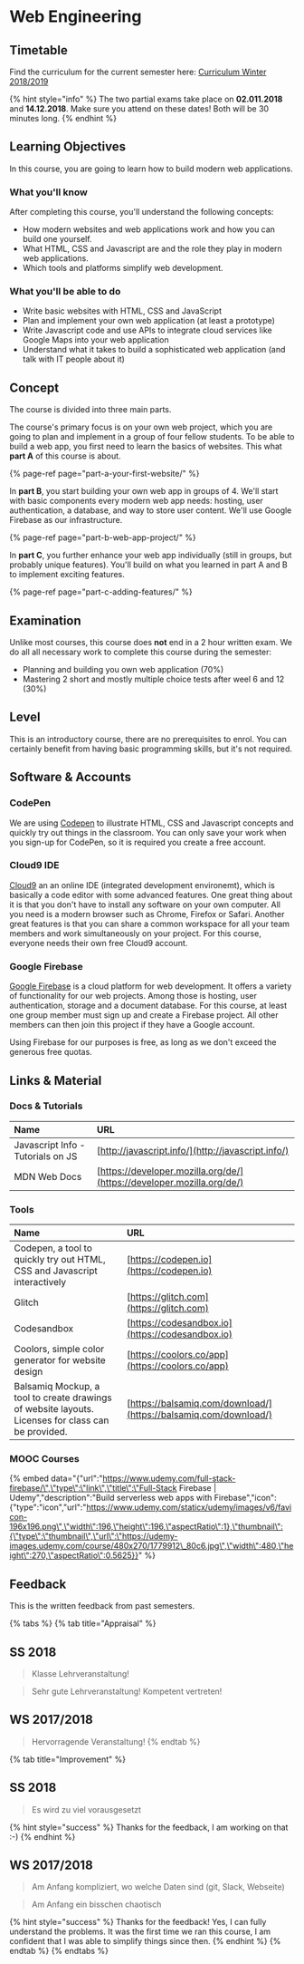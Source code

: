 # Web Engineering

## Timetable

Find the curriculum for the current semester here: [Curriculum Winter 2018/2019](https://docs.google.com/spreadsheets/d/1-pEonccwQyW7-DdeLBrpRI5frvxEOHW1OYpij22_jaQ/edit?usp=sharing)

{% hint style="info" %}
The two partial exams take place on **02.011.2018** and **14.12.2018**. Make sure you attend on these dates! Both will be 30 minutes long.
{% endhint %}

## Learning Objectives

In this course, you are going to learn how to build modern web applications.

### What you'll know

After completing this course, you'll understand the following concepts:

* How modern websites and web applications work and how you can build one yourself.
* What HTML, CSS and Javascript are and the role they play in modern web applications.
* Which tools and platforms simplify web development.

### What you'll be able to do

* Write basic websites with HTML, CSS and JavaScript
* Plan and implement your own web application \(at least a prototype\)
* Write Javascript code and use APIs to integrate cloud services like Google Maps into your web application
* Understand what it takes to build a sophisticated web application \(and talk with IT people about it\)

## Concept

The course is divided into three main parts.

The course's primary focus is on your own web project, which you are going to plan and implement in a group of four fellow students. To be able to build a web app, you first need to learn the basics of websites. This what **part A** of this course is about.

{% page-ref page="part-a-your-first-website/" %}

In **part B**, you start building your own web app in groups of 4. We'll start with basic components every modern web app needs: hosting, user authentication, a database, and way to store user content. We'll use Google Firebase as our infrastructure.

{% page-ref page="part-b-web-app-project/" %}

In **part C**, you further enhance your web app individually \(still in groups, but probably unique features\). You'll build on what you learned in part A and B to implement exciting features.

{% page-ref page="part-c-adding-features/" %}

## Examination

Unlike most courses, this course does **not** end in a 2 hour written exam. We do all all necessary work to complete this course during the semester:

* Planning and building you own web application \(70%\)
* Mastering 2 short and mostly multiple choice tests after weel 6 and 12 \(30%\)

## Level

This is an introductory course, there are no prerequisites to enrol. You can certainly benefit from having basic programming skills, but it's not required.

## Software & Accounts

### CodePen

We are using [Codepen](https://codepen.io) to illustrate HTML, CSS and Javascript concepts and quickly try out things in the classroom. You can only save your work when you sign-up for CodePen, so it is required you create a free account.

### Cloud9 IDE

[Cloud9](https://c9.io) an an online IDE \(integrated development environemt\), which is basically a code editor with some advanced features. One great thing about it is that you don't have to install any software on your own computer. All you need is a modern browser such as Chrome, Firefox or Safari. Another great features is that you can share a common workspace for all your team members and work simultaneously on your project. For this course, everyone needs their own free Cloud9 account.

### Google Firebase

[Google Firebase](https://firebase.google.com/) is a cloud platform for web development. It offers a variety of functionality for our web projects. Among those is hosting, user authentication, storage and a document database. For this course, at least one group member must sign up and create a Firebase project. All other members can then join this project if they have a Google account.

Using Firebase for our purposes is free, as long as we don't exceed the generous free quotas.

## Links & Material

### Docs & Tutorials

| Name | URL |
| :--- | :--- |
| Javascript Info - Tutorials on JS | [http://javascript.info/](http://javascript.info/) |
| MDN Web Docs | [https://developer.mozilla.org/de/](https://developer.mozilla.org/de/) |

### Tools

| **Name** | **URL** |
| :--- | :--- |
| Codepen, a tool to quickly try out HTML, CSS and Javascript interactively | [https://codepen.io](https://codepen.io) |
| Glitch | [https://glitch.com](https://glitch.com) |
| Codesandbox | [https://codesandbox.io](https://codesandbox.io) |
| Coolors, simple color generator for website design | [https://coolors.co/app](https://coolors.co/app) |
| Balsamiq Mockup, a tool to create drawings of website layouts. Licenses for class can be provided. | [https://balsamiq.com/download/](https://balsamiq.com/download/) |

### MOOC Courses

{% embed data="{\"url\":\"https://www.udemy.com/full-stack-firebase/\",\"type\":\"link\",\"title\":\"Full-Stack Firebase \| Udemy\",\"description\":\"Build serverless web apps with Firebase\",\"icon\":{\"type\":\"icon\",\"url\":\"https://www.udemy.com/staticx/udemy/images/v6/favicon-196x196.png\",\"width\":196,\"height\":196,\"aspectRatio\":1},\"thumbnail\":{\"type\":\"thumbnail\",\"url\":\"https://udemy-images.udemy.com/course/480x270/1779912\_80c6.jpg\",\"width\":480,\"height\":270,\"aspectRatio\":0.5625}}" %}

## Feedback

This is the written feedback from past semesters.

{% tabs %}
{% tab title="Appraisal" %}
## SS 2018

> Klasse Lehrveranstaltung!

> Sehr gute Lehrveranstaltung! Kompetent vertreten!

## WS 2017/2018

> Hervorragende Veranstaltung!
{% endtab %}

{% tab title="Improvement" %}
## SS 2018

> Es wird zu viel vorausgesetzt

{% hint style="success" %}
Thanks for the feedback, I am working on that :-\)
{% endhint %}

## WS 2017/2018

> Am Anfang kompliziert, wo welche Daten sind \(git, Slack, Webseite\)

> Am Anfang ein bisschen chaotisch

{% hint style="success" %}
Thanks for the feedback! Yes, I can fully understand the problems. It was the first time we ran this course, I am confident that I was able to simplify things since then.
{% endhint %}
{% endtab %}
{% endtabs %}



